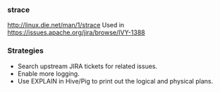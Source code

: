 ### strace

http://linux.die.net/man/1/strace
Used in https://issues.apache.org/jira/browse/IVY-1388


### Strategies

* Search upstream JIRA tickets for related issues.
* Enable more logging.
* Use EXPLAIN in Hive/Pig to print out the logical and physical plans.